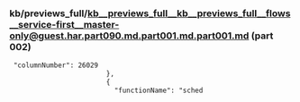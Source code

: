 ### kb/previews_full/kb__previews_full__kb__previews_full__flows__service-first__master-only@guest.har.part090.md.part001.md.part001.md (part 002)

```md
 "columnNumber": 26029
                        },
                        {
                          "functionName": "sched
```

```
